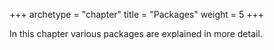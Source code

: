 +++
archetype = "chapter"
title = "Packages"
weight = 5
+++

In this chapter various packages are explained in more detail.